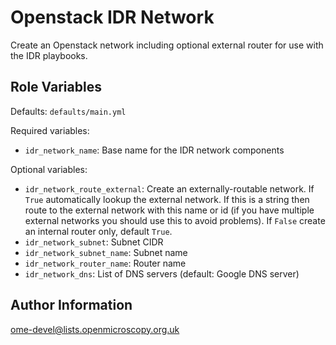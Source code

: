 Openstack IDR Network
=====================

Create an Openstack network including optional external router for use with the IDR playbooks.


Role Variables
--------------

Defaults: `defaults/main.yml`

Required variables:
- `idr_network_name`: Base name for the IDR network components

Optional variables:
- `idr_network_route_external`: Create an externally-routable network.
   If `True` automatically lookup the external network.
   If this is a string then route to the external network with this name or id (if you have multiple external networks you should use this to avoid problems).
   If `False` create an internal router only, default `True`.
- `idr_network_subnet`: Subnet CIDR
- `idr_network_subnet_name`: Subnet name
- `idr_network_router_name`: Router name
- `idr_network_dns`: List of DNS servers (default: Google DNS server)


Author Information
------------------

ome-devel@lists.openmicroscopy.org.uk
